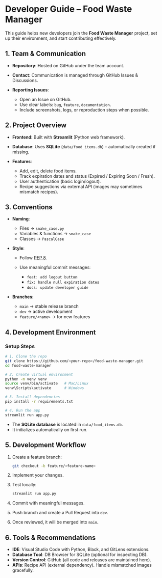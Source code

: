 
# Developer Guide – Food Waste Manager

This guide helps new developers join the **Food Waste Manager** project, set up their environment, and start contributing effectively.


## 1. Team & Communication

* **Repository**: Hosted on GitHub under the team account.
* **Contact**: Communication is managed through GitHub Issues & Discussions.
* **Reporting Issues**:

  * Open an Issue on GitHub.
  * Use clear labels: `bug`, `feature`, `documentation`.
  * Include screenshots, logs, or reproduction steps when possible.


## 2. Project Overview

* **Frontend**: Built with **Streamlit** (Python web framework).
* **Database**: Uses **SQLite** (`data/food_items.db`) – automatically created if missing.
* **Features**:

  * Add, edit, delete food items.
  * Track expiration dates and status (Expired / Expiring Soon / Fresh).
  * User authentication (basic login/logout).
  * Recipe suggestions via external API (images may sometimes mismatch recipes).


## 3. Conventions

* **Naming**:

  * Files → `snake_case.py`
  * Variables & functions → `snake_case`
  * Classes → `PascalCase`
* **Style**:

  * Follow [PEP 8](https://peps.python.org/pep-0008/).
  * Use meaningful commit messages:

    * `feat: add logout button`
    * `fix: handle null expiration dates`
    * `docs: update developer guide`
* **Branches**:

  * `main` → stable release branch
  * `dev` → active development
  * `feature/<name>` → for new features


## 4. Development Environment

### Setup Steps

```bash
# 1. Clone the repo
git clone https://github.com/<your-repo>/food-waste-manager.git
cd food-waste-manager

# 2. Create virtual environment
python -m venv venv
source venv/bin/activate   # Mac/Linux
venv\Scripts\activate      # Windows

# 3. Install dependencies
pip install -r requirements.txt

# 4. Run the app
streamlit run app.py
```

* The **SQLite database** is located in `data/food_items.db`.
* It initializes automatically on first run.


## 5. Development Workflow

1. Create a feature branch:

   ```bash
   git checkout -b feature/<feature-name>
   ```
2. Implement your changes.
3. Test locally:

   ```bash
   streamlit run app.py
   ```
4. Commit with meaningful messages.
5. Push branch and create a Pull Request into `dev`.
6. Once reviewed, it will be merged into `main`.


## 6. Tools & Recommendations

* **IDE**: Visual Studio Code with Python, Black, and GitLens extensions.
* **Database Tool**: DB Browser for SQLite (optional for inspecting DB).
* **Version Control**: GitHub (all code and releases are maintained here).
* **APIs**: Recipe API (external dependency). Handle mismatched images gracefully.


